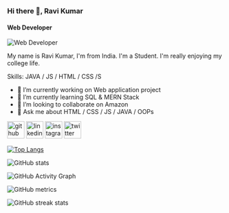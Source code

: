 ### Hi there 👋, Ravi Kumar
#### Web Developer
![Web Developer](https://pbs.twimg.com/profile_banners/826060863169822721/1633080028/1080x360)

My name is Ravi Kumar, I'm from India. I'm a Student. I'm really enjoying my college life. 

Skills: JAVA / JS / HTML / CSS /S

- 🔭 I’m currently working on Web application project 
- 🌱 I’m currently learning SQL & MERN Stack 
- 👯 I’m looking to collaborate on Amazon 
- 💬 Ask me about HTML / CSS / JS / JAVA / OOPs  


[<img src='https://cdn.jsdelivr.net/npm/simple-icons@3.0.1/icons/github.svg' alt='github' height='40'>](https://github.com/ravikumarsingh9907)  [<img src='https://cdn.jsdelivr.net/npm/simple-icons@3.0.1/icons/linkedin.svg' alt='linkedin' height='40'>](https://www.linkedin.com/in/ravi-kumar-b21592175/)  [<img src='https://cdn.jsdelivr.net/npm/simple-icons@3.0.1/icons/instagram.svg' alt='instagram' height='40'>](https://www.instagram.com/_xmart_rv_singh_/)  [<img src='https://cdn.jsdelivr.net/npm/simple-icons@3.0.1/icons/twitter.svg' alt='twitter' height='40'>](https://twitter.com/xmart_rv_singh)  

[![Top Langs](https://github-readme-stats.vercel.app/api/top-langs/?username=ravikumarsingh9907)](https://github.com/anuraghazra/github-readme-stats)

![GitHub stats](https://github-readme-stats.vercel.app/api?username=ravikumarsingh9907&show_icons=true)  

![GitHub Activity Graph](https://activity-graph.herokuapp.com/graph?username=ravikumarsingh9907)  

![GitHub metrics](https://metrics.lecoq.io/ravikumarsingh9907)  

![GitHub streak stats](https://github-readme-streak-stats.herokuapp.com/?user=ravikumarsingh9907)  

